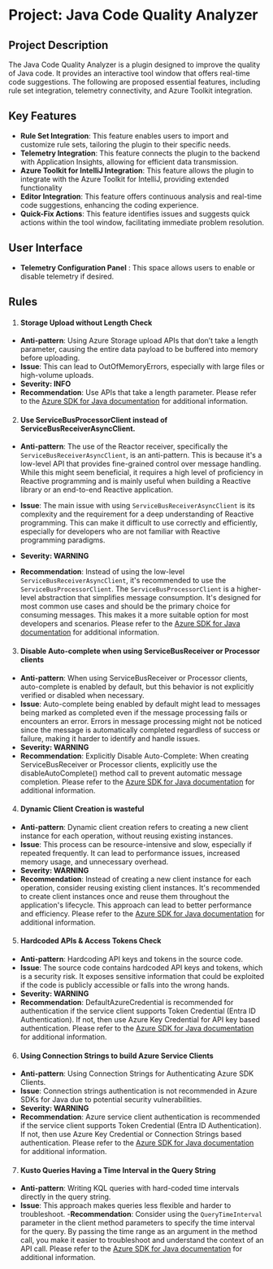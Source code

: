 # Project: Java Code Quality Analyzer

## Project Description

The Java Code Quality Analyzer is a plugin designed to improve the quality of Java code. It provides an interactive tool
window that offers real-time code suggestions. The following are proposed essential features, including rule set
integration, telemetry connectivity, and Azure Toolkit integration.

## Key Features

- **Rule Set Integration**: This feature enables users to import and customize rule sets, tailoring the plugin to their
  specific needs.
- **Telemetry Integration**: This feature connects the plugin to the backend with Application Insights, allowing for
  efficient data transmission.
- **Azure Toolkit for IntelliJ Integration**: This feature allows the plugin to integrate with the Azure Toolkit for
  IntelliJ, providing extended functionality
- **Editor Integration**: This feature offers continuous analysis and real-time code suggestions, enhancing the coding
  experience.
- **Quick-Fix Actions**: This feature identifies issues and suggests quick actions within the tool window, facilitating
  immediate problem resolution.

## User Interface

- **Telemetry Configuration Panel** : This space allows users to enable or disable telemetry if desired.

## Rules

1. #### Storage Upload without Length Check

- **Anti-pattern**: Using Azure Storage upload APIs that don’t take a length parameter, causing the entire data payload
  to be buffered into memory before uploading.
- **Issue**: This can lead to OutOfMemoryErrors, especially with large files or high-volume uploads.
- **Severity: INFO**
- **Recommendation**: Use APIs that take a length parameter. Please refer to
  the [Azure SDK for Java documentation](https://learn.microsoft.com/en-us/azure/storage/blobs/storage-blob-upload-java)
  for additional information.

2. #### Use ServiceBusProcessorClient instead of ServiceBusReceiverAsyncClient.

- **Anti-pattern**: The use of the Reactor receiver, specifically the `ServiceBusReceiverAsyncClient`, is an
  anti-pattern. This is because it's a low-level API that provides fine-grained control over message handling. While
  this might seem beneficial, it requires a high level of proficiency in Reactive programming and is mainly useful when
  building a Reactive library or an end-to-end Reactive application.

- **Issue**: The main issue with using `ServiceBusReceiverAsyncClient` is its complexity and the requirement for a deep
  understanding of Reactive programming. This can make it difficult to use correctly and efficiently, especially for
  developers who are not familiar with Reactive programming paradigms.
- **Severity: WARNING**
- **Recommendation**: Instead of using the low-level `ServiceBusReceiverAsyncClient`, it's recommended to use
  the `ServiceBusProcessorClient`. The `ServiceBusProcessorClient` is a higher-level abstraction that simplifies message
  consumption. It's designed for most common use cases and should be the primary choice for consuming messages. This
  makes it a more suitable option for most developers and scenarios.
  Please refer to
  the [Azure SDK for Java documentation](https://github.com/Azure/azure-sdk-for-java/blob/main/sdk/servicebus/azure-messaging-servicebus/README.md#when-to-use-servicebusprocessorclient)
  for additional information.

3. #### Disable Auto-complete when using ServiceBusReceiver or Processor clients

- **Anti-pattern**: When using ServiceBusReceiver or Processor clients, auto-complete is enabled by default, but this
  behavior is not explicitly verified or disabled when necessary.
- **Issue**: Auto-complete being enabled by default might lead to messages being marked as completed even if the message
  processing fails or encounters an error.
  Errors in message processing might not be noticed since the message is automatically completed regardless of success
  or failure, making it harder to identify and handle issues.
- **Severity: WARNING**
- **Recommendation**: Explicitly Disable Auto-Complete: When creating ServiceBusReceiver or Processor clients,
  explicitly use the
  disableAutoComplete() method call to prevent automatic message completion.
  Please refer to
  the [Azure SDK for Java documentation](https://learn.microsoft.com/en-us/java/api/com.azure.messaging.servicebus.servicebusclientbuilder.servicebusreceiverclientbuilder?view=azure-java-stable#com-azure-messaging-servicebus-servicebusclientbuilder-servicebusreceiverclientbuilder-disableautocomplete())
  for additional information.

4. #### Dynamic Client Creation is wasteful

- **Anti-pattern**: Dynamic client creation refers to creating a new client instance for each operation, without reusing
  existing instances.
- **Issue**: This process can be resource-intensive and slow, especially if repeated frequently. It can lead to
  performance issues, increased memory usage, and unnecessary overhead.
- **Severity: WARNING**
- **Recommendation**: Instead of creating a new client instance for each operation, consider reusing existing client
  instances.
  It's recommended to create client instances once and reuse them throughout the application's lifecycle.
  This approach can lead to better performance and efficiency.
  Please refer to
  the [Azure SDK for Java documentation](https://learn.microsoft.com/en-us/azure/developer/java/sdk/overview#connect-to-and-use-azure-resources-with-client-libraries)
  for additional information.

5. #### Hardcoded APIs & Access Tokens Check

- **Anti-pattern**: Hardcoding API keys and tokens in the source code.
- **Issue**: The source code contains hardcoded API keys and tokens, which is a security risk. It exposes sensitive
  information that could be exploited if the code is publicly accessible or falls into the wrong hands.
- **Severity: WARNING**
- **Recommendation**: DefaultAzureCredential is recommended for authentication if the service client supports Token
  Credential (Entra ID Authentication). If not, then use Azure Key Credential for API key based authentication. Please
  refer to
  the [Azure SDK for Java documentation](https://learn.microsoft.com/en-us/java/api/com.azure.identity.defaultazurecredential?view=azure-java-stable)
  for additional information.

6. #### Using Connection Strings to build Azure Service Clients

- **Anti-pattern**: Using Connection Strings for Authenticating Azure SDK Clients.
- **Issue**: Connection strings authentication is not recommended in Azure SDKs for Java due to potential security
  vulnerabilities.
- **Severity: WARNING**
- **Recommendation**: Azure service client authentication is recommended if the service client supports Token
  Credential (Entra ID Authentication). If not, then use Azure Key Credential or Connection Strings based
  authentication. Please refer to
  the [Azure SDK for Java documentation](https://learn.microsoft.com/en-us/java/api/com.azure.identity.defaultazurecredential?view=azure-java-stable)
  for additional information.

7. #### Kusto Queries Having a Time Interval in the Query String
- **Anti-pattern**: Writing KQL queries with hard-coded time intervals directly in the query string.
- **Issue**: This approach makes queries less flexible and harder to troubleshoot.
  -**Recommendation**: Consider using the `QueryTimeInterval` parameter in the client method parameters to specify the time interval for the query.
  By passing the time range as an argument in the method call, you make it easier to troubleshoot and understand the context of an API call.
  Please refer to the [Azure SDK for Java documentation](https://learn.microsoft.com/en-us/java/api/com.azure.monitor.query.models.querytimeinterval?view=azure-java-stable) for additional information.
